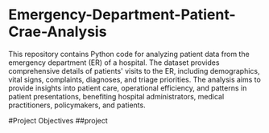 # Emergency-Department-Patient-Crae-Analysis 
This repository contains Python code for analyzing patient data from the emergency department (ER) of a hospital. The dataset provides comprehensive details of patients' visits to the ER, including demographics, vital signs, complaints, diagnoses, and triage priorities. The analysis aims to provide insights into patient care, operational efficiency, and patterns in patient presentations, benefiting hospital administrators, medical practitioners, policymakers, and patients.

#Project Objectives
##project
